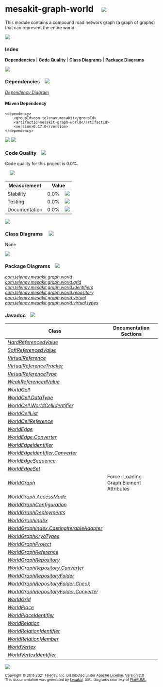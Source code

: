 [//]: # (start-user-text)



[//]: # (end-user-text)

# mesakit-graph-world &nbsp;&nbsp; <img src="https://telenav.github.io/telenav-assets/images/icons/graph-32.png" srcset="https://telenav.github.io/telenav-assets/images/icons/graph-32-2x.png 2x"/>

This module contains a compound road network graph (a graph of graphs) that can represent the entire world

<img src="https://telenav.github.io/telenav-assets/images/separators/horizontal-line-512.png" srcset="https://telenav.github.io/telenav-assets/images/separators/horizontal-line-512-2x.png 2x"/>

### Index



[**Dependencies**](#dependencies) | [**Code Quality**](#code-quality) | [**Class Diagrams**](#class-diagrams) | [**Package Diagrams**](#package-diagrams)

<img src="https://telenav.github.io/telenav-assets/images/separators/horizontal-line-512.png" srcset="https://telenav.github.io/telenav-assets/images/separators/horizontal-line-512-2x.png 2x"/>

### Dependencies <a name="dependencies"></a> &nbsp;&nbsp; <img src="https://telenav.github.io/telenav-assets/images/icons/dependencies-32.png" srcset="https://telenav.github.io/telenav-assets/images/icons/dependencies-32-2x.png 2x"/>

[*Dependency Diagram*](https://www.mesakit.org/0.17.0/lexakai/mesakit/mesakit-graph/world/documentation/diagrams/dependencies.svg)

#### Maven Dependency

    <dependency>
        <groupId>com.telenav.mesakit</groupId>
        <artifactId>mesakit-graph-world</artifactId>
        <version>0.17.0</version>
    </dependency>

<img src="https://telenav.github.io/telenav-assets/images/separators/horizontal-line-128.png" srcset="https://telenav.github.io/telenav-assets/images/separators/horizontal-line-128-2x.png 2x"/>

[//]: # (start-user-text)



[//]: # (end-user-text)

<img src="https://telenav.github.io/telenav-assets/images/separators/horizontal-line-128.png" srcset="https://telenav.github.io/telenav-assets/images/separators/horizontal-line-128-2x.png 2x"/>

### Code Quality <a name="code-quality"></a> &nbsp;&nbsp; <img src="https://telenav.github.io/telenav-assets/images/icons/ruler-32.png" srcset="https://telenav.github.io/telenav-assets/images/icons/ruler-32-2x.png 2x"/>

Code quality for this project is 0.0%.  
  
&nbsp; &nbsp; <img src="https://telenav.github.io/telenav-assets/images/meters/meter-0-96.png" srcset="https://telenav.github.io/telenav-assets/images/meters/meter-0-96-2x.png 2x"/>

| Measurement   | Value                    |
|---------------|--------------------------|
| Stability     | 0.0%&nbsp; &nbsp; <img src="https://telenav.github.io/telenav-assets/images/meters/meter-0-96.png" srcset="https://telenav.github.io/telenav-assets/images/meters/meter-0-96-2x.png 2x"/>     |
| Testing       | 0.0%&nbsp; &nbsp; <img src="https://telenav.github.io/telenav-assets/images/meters/meter-0-96.png" srcset="https://telenav.github.io/telenav-assets/images/meters/meter-0-96-2x.png 2x"/>       |
| Documentation | 0.0%&nbsp; &nbsp; <img src="https://telenav.github.io/telenav-assets/images/meters/meter-0-96.png" srcset="https://telenav.github.io/telenav-assets/images/meters/meter-0-96-2x.png 2x"/> |

<img src="https://telenav.github.io/telenav-assets/images/separators/horizontal-line-128.png" srcset="https://telenav.github.io/telenav-assets/images/separators/horizontal-line-128-2x.png 2x"/>

### Class Diagrams <a name="class-diagrams"></a> &nbsp; &nbsp; <img src="https://telenav.github.io/telenav-assets/images/icons/diagram-40.png" srcset="https://telenav.github.io/telenav-assets/images/icons/diagram-40-2x.png 2x"/>

None

<img src="https://telenav.github.io/telenav-assets/images/separators/horizontal-line-128.png" srcset="https://telenav.github.io/telenav-assets/images/separators/horizontal-line-128-2x.png 2x"/>

### Package Diagrams <a name="package-diagrams"></a> &nbsp;&nbsp; <img src="https://telenav.github.io/telenav-assets/images/icons/box-24.png" srcset="https://telenav.github.io/telenav-assets/images/icons/box-24-2x.png 2x"/>

[*com.telenav.mesakit.graph.world*](https://www.mesakit.org/0.17.0/lexakai/mesakit/mesakit-graph/world/documentation/diagrams/com.telenav.mesakit.graph.world.svg)  
[*com.telenav.mesakit.graph.world.grid*](https://www.mesakit.org/0.17.0/lexakai/mesakit/mesakit-graph/world/documentation/diagrams/com.telenav.mesakit.graph.world.grid.svg)  
[*com.telenav.mesakit.graph.world.identifiers*](https://www.mesakit.org/0.17.0/lexakai/mesakit/mesakit-graph/world/documentation/diagrams/com.telenav.mesakit.graph.world.identifiers.svg)  
[*com.telenav.mesakit.graph.world.repository*](https://www.mesakit.org/0.17.0/lexakai/mesakit/mesakit-graph/world/documentation/diagrams/com.telenav.mesakit.graph.world.repository.svg)  
[*com.telenav.mesakit.graph.world.virtual*](https://www.mesakit.org/0.17.0/lexakai/mesakit/mesakit-graph/world/documentation/diagrams/com.telenav.mesakit.graph.world.virtual.svg)  
[*com.telenav.mesakit.graph.world.virtual.types*](https://www.mesakit.org/0.17.0/lexakai/mesakit/mesakit-graph/world/documentation/diagrams/com.telenav.mesakit.graph.world.virtual.types.svg)

### Javadoc <a name="code-quality"></a> &nbsp;&nbsp; <img src="https://telenav.github.io/telenav-assets/images/icons/books-24.png" srcset="https://telenav.github.io/telenav-assets/images/icons/books-24-2x.png 2x"/>

| Class | Documentation Sections  |
|-------|-------------------------|
| [*HardReferencedValue*](https://www.mesakit.org/0.17.0/javadoc/mesakit/mesakit-graph-world/com/telenav/mesakit/graph/world/virtual/types/HardReferencedValue.html) |  |  
| [*SoftReferencedValue*](https://www.mesakit.org/0.17.0/javadoc/mesakit/mesakit-graph-world/com/telenav/mesakit/graph/world/virtual/types/SoftReferencedValue.html) |  |  
| [*VirtualReference*](https://www.mesakit.org/0.17.0/javadoc/mesakit/mesakit-graph-world/com/telenav/mesakit/graph/world/virtual/VirtualReference.html) |  |  
| [*VirtualReferenceTracker*](https://www.mesakit.org/0.17.0/javadoc/mesakit/mesakit-graph-world/com/telenav/mesakit/graph/world/virtual/VirtualReferenceTracker.html) |  |  
| [*VirtualReferenceType*](https://www.mesakit.org/0.17.0/javadoc/mesakit/mesakit-graph-world/com/telenav/mesakit/graph/world/virtual/VirtualReferenceType.html) |  |  
| [*WeakReferencedValue*](https://www.mesakit.org/0.17.0/javadoc/mesakit/mesakit-graph-world/com/telenav/mesakit/graph/world/virtual/types/WeakReferencedValue.html) |  |  
| [*WorldCell*](https://www.mesakit.org/0.17.0/javadoc/mesakit/mesakit-graph-world/com/telenav/mesakit/graph/world/grid/WorldCell.html) |  |  
| [*WorldCell.DataType*](https://www.mesakit.org/0.17.0/javadoc/mesakit/mesakit-graph-world/com/telenav/mesakit/graph/world/grid/WorldCell.DataType.html) |  |  
| [*WorldCell.WorldCellIdentifier*](https://www.mesakit.org/0.17.0/javadoc/mesakit/mesakit-graph-world/com/telenav/mesakit/graph/world/grid/WorldCell.WorldCellIdentifier.html) |  |  
| [*WorldCellList*](https://www.mesakit.org/0.17.0/javadoc/mesakit/mesakit-graph-world/com/telenav/mesakit/graph/world/grid/WorldCellList.html) |  |  
| [*WorldCellReference*](https://www.mesakit.org/0.17.0/javadoc/mesakit/mesakit-graph-world/com/telenav/mesakit/graph/world/grid/WorldCellReference.html) |  |  
| [*WorldEdge*](https://www.mesakit.org/0.17.0/javadoc/mesakit/mesakit-graph-world/com/telenav/mesakit/graph/world/WorldEdge.html) |  |  
| [*WorldEdge.Converter*](https://www.mesakit.org/0.17.0/javadoc/mesakit/mesakit-graph-world/com/telenav/mesakit/graph/world/WorldEdge.Converter.html) |  |  
| [*WorldEdgeIdentifier*](https://www.mesakit.org/0.17.0/javadoc/mesakit/mesakit-graph-world/com/telenav/mesakit/graph/world/identifiers/WorldEdgeIdentifier.html) |  |  
| [*WorldEdgeIdentifier.Converter*](https://www.mesakit.org/0.17.0/javadoc/mesakit/mesakit-graph-world/com/telenav/mesakit/graph/world/identifiers/WorldEdgeIdentifier.Converter.html) |  |  
| [*WorldEdgeSequence*](https://www.mesakit.org/0.17.0/javadoc/mesakit/mesakit-graph-world/com/telenav/mesakit/graph/world/WorldEdgeSequence.html) |  |  
| [*WorldEdgeSet*](https://www.mesakit.org/0.17.0/javadoc/mesakit/mesakit-graph-world/com/telenav/mesakit/graph/world/WorldEdgeSet.html) |  |  
| [*WorldGraph*](https://www.mesakit.org/0.17.0/javadoc/mesakit/mesakit-graph-world/com/telenav/mesakit/graph/world/WorldGraph.html) | Force-Loading Graph Element Attributes |  
| [*WorldGraph.AccessMode*](https://www.mesakit.org/0.17.0/javadoc/mesakit/mesakit-graph-world/com/telenav/mesakit/graph/world/WorldGraph.AccessMode.html) |  |  
| [*WorldGraphConfiguration*](https://www.mesakit.org/0.17.0/javadoc/mesakit/mesakit-graph-world/com/telenav/mesakit/graph/world/WorldGraphConfiguration.html) |  |  
| [*WorldGraphDeployments*](https://www.mesakit.org/0.17.0/javadoc/mesakit/mesakit-graph-world/com/telenav/mesakit/graph/world/WorldGraphDeployments.html) |  |  
| [*WorldGraphIndex*](https://www.mesakit.org/0.17.0/javadoc/mesakit/mesakit-graph-world/com/telenav/mesakit/graph/world/WorldGraphIndex.html) |  |  
| [*WorldGraphIndex.CastingIterableAdapter*](https://www.mesakit.org/0.17.0/javadoc/mesakit/mesakit-graph-world/com/telenav/mesakit/graph/world/WorldGraphIndex.CastingIterableAdapter.html) |  |  
| [*WorldGraphKryoTypes*](https://www.mesakit.org/0.17.0/javadoc/mesakit/mesakit-graph-world/com/telenav/mesakit/graph/world/WorldGraphKryoTypes.html) |  |  
| [*WorldGraphProject*](https://www.mesakit.org/0.17.0/javadoc/mesakit/mesakit-graph-world/com/telenav/mesakit/graph/world/WorldGraphProject.html) |  |  
| [*WorldGraphReference*](https://www.mesakit.org/0.17.0/javadoc/mesakit/mesakit-graph-world/com/telenav/mesakit/graph/world/repository/WorldGraphReference.html) |  |  
| [*WorldGraphRepository*](https://www.mesakit.org/0.17.0/javadoc/mesakit/mesakit-graph-world/com/telenav/mesakit/graph/world/repository/WorldGraphRepository.html) |  |  
| [*WorldGraphRepository.Converter*](https://www.mesakit.org/0.17.0/javadoc/mesakit/mesakit-graph-world/com/telenav/mesakit/graph/world/repository/WorldGraphRepository.Converter.html) |  |  
| [*WorldGraphRepositoryFolder*](https://www.mesakit.org/0.17.0/javadoc/mesakit/mesakit-graph-world/com/telenav/mesakit/graph/world/repository/WorldGraphRepositoryFolder.html) |  |  
| [*WorldGraphRepositoryFolder.Check*](https://www.mesakit.org/0.17.0/javadoc/mesakit/mesakit-graph-world/com/telenav/mesakit/graph/world/repository/WorldGraphRepositoryFolder.Check.html) |  |  
| [*WorldGraphRepositoryFolder.Converter*](https://www.mesakit.org/0.17.0/javadoc/mesakit/mesakit-graph-world/com/telenav/mesakit/graph/world/repository/WorldGraphRepositoryFolder.Converter.html) |  |  
| [*WorldGrid*](https://www.mesakit.org/0.17.0/javadoc/mesakit/mesakit-graph-world/com/telenav/mesakit/graph/world/grid/WorldGrid.html) |  |  
| [*WorldPlace*](https://www.mesakit.org/0.17.0/javadoc/mesakit/mesakit-graph-world/com/telenav/mesakit/graph/world/WorldPlace.html) |  |  
| [*WorldPlaceIdentifier*](https://www.mesakit.org/0.17.0/javadoc/mesakit/mesakit-graph-world/com/telenav/mesakit/graph/world/identifiers/WorldPlaceIdentifier.html) |  |  
| [*WorldRelation*](https://www.mesakit.org/0.17.0/javadoc/mesakit/mesakit-graph-world/com/telenav/mesakit/graph/world/WorldRelation.html) |  |  
| [*WorldRelationIdentifier*](https://www.mesakit.org/0.17.0/javadoc/mesakit/mesakit-graph-world/com/telenav/mesakit/graph/world/identifiers/WorldRelationIdentifier.html) |  |  
| [*WorldRelationMember*](https://www.mesakit.org/0.17.0/javadoc/mesakit/mesakit-graph-world/com/telenav/mesakit/graph/world/WorldRelationMember.html) |  |  
| [*WorldVertex*](https://www.mesakit.org/0.17.0/javadoc/mesakit/mesakit-graph-world/com/telenav/mesakit/graph/world/WorldVertex.html) |  |  
| [*WorldVertexIdentifier*](https://www.mesakit.org/0.17.0/javadoc/mesakit/mesakit-graph-world/com/telenav/mesakit/graph/world/identifiers/WorldVertexIdentifier.html) |  |  

[//]: # (start-user-text)



[//]: # (end-user-text)

<img src="https://telenav.github.io/telenav-assets/images/separators/horizontal-line-512.png" srcset="https://telenav.github.io/telenav-assets/images/separators/horizontal-line-512-2x.png 2x"/>

<sub>Copyright &#169; 2011-2021 [Telenav](https://telenav.com), Inc. Distributed under [Apache License, Version 2.0](LICENSE)</sub>  
<sub>This documentation was generated by [Lexakai](https://lexakai.org). UML diagrams courtesy of [PlantUML](https://plantuml.com).</sub>
